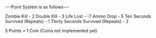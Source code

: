 ---Point System is as follows---

Zombie Kill - 2
Double Kill - 3
Life Lost - -7
Ammo Drop - 5
Ten Seconds Survived (Repeats) - 1
Thirty Seconds Survived (Repeats) - 2

5 Points = 1 Coin (Coins not implemented yet)
